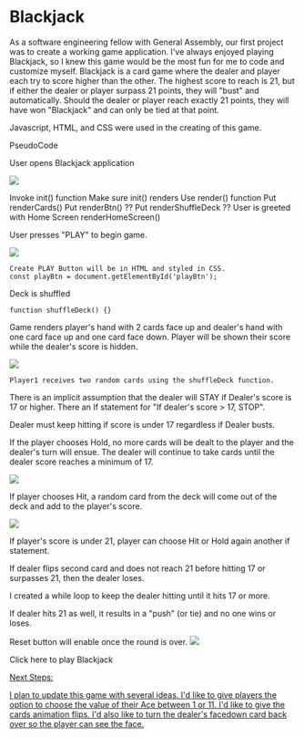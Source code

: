 # Blackjack

As a software engineering fellow with General Assembly, our first project was to create a working game application. I've always enjoyed playing Blackjack, so I knew this game would be the most fun for me to code and customize myself. Blackjack is a card game where the dealer and player each try to score higher than the other. The highest score to reach is 21, but if either the dealer or player surpass 21 points, they will "bust" and automatically. Should the dealer or player reach exactly 21 points, they will have won "Blackjack" and can only be tied at that point.

Javascript, HTML, and CSS were used in the creating of this game.

PseudoCode

User opens Blackjack application

<img src="https://imgur.com/a/u8wqRN2">

Invoke init() function
Make sure init() renders
Use render() function
        Put renderCards()
        Put renderBtn() ??
        Put renderShuffleDeck ??
User is greeted with Home Screen
    renderHomeScreen()

User presses "PLAY" to begin game.

<img src="https://imgur.com/Z24Jv55">

    Create PLAY Button will be in HTML and styled in CSS.
    const playBtn = document.getElementById('playBtn');

Deck is shuffled
    
    function shuffleDeck() {}

Game renders player's hand with 2 cards face up and dealer's hand with one card face up and one card face down. Player will be shown their score while the dealer's score is hidden.

<img src="https://imgur.com/LWordG9">


    Player1 receives two random cards using the shuffleDeck function. 

There is an implicit assumption that the dealer will STAY if Dealer's score is 17 or higher. There an If statement for "If dealer's score > 17, STOP".

Dealer must keep hitting if score is under 17 regardless if Dealer busts.

If the player chooses Hold, no more cards will be dealt to the player and the dealer's turn will ensue. The dealer will continue to take cards until the dealer score reaches a minimum of 17.

<img src="https://imgur.com/V97yJia">

If player chooses Hit, a random card from the deck will come out of the deck and add to the player's score.

<img src="https://imgur.com/fFdVEtV>">
    
If player's score is under 21, player can choose Hit or Hold again
another if statement.

If dealer flips second card and does not reach 21 before hitting 17 or surpasses 21, then the dealer loses.

    
I created a while loop to keep the dealer hitting until it hits 17 or more.

If dealer hits 21 as well, it results in a "push" (or tie) and no one wins or loses.

Reset button will enable once the round is over.
<img src="https://imgur.com/QQwYWxq">

Click here to play Blackjack  <a href="https://cblake003.github.io/Blackjack/">

Next Steps:

I plan to update this game with several ideas. I'd like to give players the option to choose the value of their Ace between 1 or 11. I'd like to give the cards animation flips. I'd also like to turn the dealer's facedown card back over so the player can see the face.